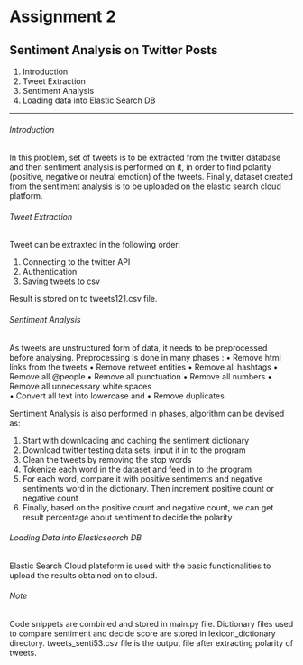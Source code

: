 

  Assignment 2
============

## Sentiment Analysis on Twitter Posts 


1.	Introduction
2.	Tweet Extraction
3.	Sentiment Analysis
4.	Loading data into Elastic Search DB

---
###### Introduction

In this problem, set of tweets is to be extracted from the twitter database and then sentiment analysis is performed on it, in order to find polarity (positive, negative or neutral emotion) of the tweets. Finally, dataset created from the sentiment analysis is to be uploaded on the elastic search cloud platform.     

###### Tweet Extraction

Tweet can be extraxted in the following order: 
1.	Connecting to the twitter API 
2.	Authentication
3.	Saving tweets to csv

Result is stored on to tweets121.csv file.

###### Sentiment Analysis
	
As tweets are unstructured form of data, it needs to be preprocessed before analysing.
Preprocessing is done in many phases :
•	Remove html links from the tweets 
•	Remove retweet entities 
•	Remove all hashtags 
•	Remove all @people
•	Remove all punctuation 
•	Remove all numbers 
•	Remove all unnecessary white spaces  
•	Convert all text into lowercase and 
•	Remove duplicates 
     
Sentiment Analysis is also performed in phases, algorithm can be devised as:
	
1.	Start with downloading and caching the sentiment dictionary 
2.	Download twitter testing data sets, input it in to the program  
3.	Clean the tweets by removing the stop words 
4.	Tokenize each word in the dataset and feed in to the program 
5.	For each word, compare it with positive sentiments and negative sentiments word in the dictionary. Then increment positive count or negative count 
6.	Finally, based on the positive count and negative count, we can get result percentage about sentiment to decide the polarity 

###### Loading Data into Elasticsearch DB

Elastic Search Cloud plateform is used with the basic functionalities to upload the results obtained on to cloud. 


###### Note 

Code snippets are combined and stored in main.py file.
Dictionary files used to compare sentiment and decide score are stored in lexicon_dictionary directory.
tweets_senti53.csv file is the output file after extracting polarity of tweets.